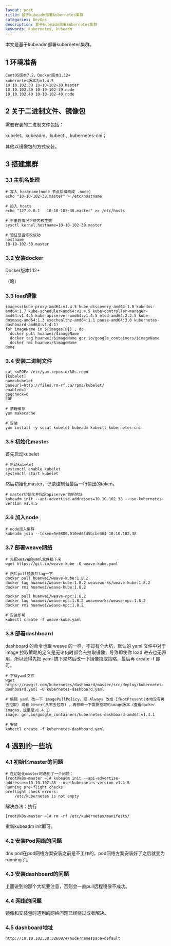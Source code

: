 ```yaml
---
layout: post
title: 基于kubeadm部署kubernetes集群
categories: DevOps
description: 基于kubeadm部署kubernetes集群
keywords: Kubernetes, kubeadm
---
```


本文是基于kubeadm部署kubernetes集群。

## 1 环境准备

```
CentOS版本7.2，Docker版本1.12+
kubernetes版本为v1.4.5
10.10.102.38 10-10-102-38.master
10.10.102.39 10-10-102-39.node
10.10.102.40 10-10-102-40.node
```

## 2 关于二进制文件、镜像包

需要安装的二进制文件包括：

kubelet、kubeadm、kubectl、kubernetes-cni；

其他以镜像包的方式安装。

## 3 搭建集群

### 3.1 主机名处理

```
# 写入 hostname(node 节点后缀改成 .node)
echo "10-10-102-38.master" > /etc/hostname 

# 加入 hosts
echo "127.0.0.1   10-10-102-38.master" >> /etc/hosts

# 不重启情况下使内核生效
sysctl kernel.hostname=10-10-102-38.master

# 验证是否修改成功
hostname
10-10-102-38.master
```

### 3.2 安装docker

Docker版本1.12+

（略）

### 3.3 load镜像

```
images=(kube-proxy-amd64:v1.4.5 kube-discovery-amd64:1.0 kubedns-amd64:1.7 kube-scheduler-amd64:v1.4.5 kube-controller-manager-amd64:v1.4.5 kube-apiserver-amd64:v1.4.5 etcd-amd64:2.2.5 kube-dnsmasq-amd64:1.3 exechealthz-amd64:1.1 pause-amd64:3.0 kubernetes-dashboard-amd64:v1.4.1)
for imageName in ${images[@]} ; do
  docker pull huanwei/$imageName
  docker tag huanwei/$imageName gcr.io/google_containers/$imageName
  docker rmi huanwei/$imageName
done
```

### 3.4 安装二进制文件

```
cat <<EOF> /etc/yum.repos.d/k8s.repo
[kubelet]
name=kubelet
baseurl=http://files.rm-rf.ca/rpms/kubelet/
enabled=1
gpgcheck=0
EOF
```

```
# 清理缓存
yum makecache

# 安装
yum install -y socat kubelet kubeadm kubectl kubernetes-cni
```

### 3.5 初始化master

首先启动kubelet

```
# 启动kubelet
systemctl enable kubelet
systemctl start kubelet
```

然后初始化master，记录控制台最后一行输出的token。

```
# master初始化并指定apiserver监听地址
kubeadm init --api-advertise-addresses=10.10.102.38 --use-kubernetes-version v1.4.5
```

### 3.6 加入node

```
# node加入集群
kubeadm join --token=5e0880.010ed6fd5bcbe364 10.10.102.38
```

### 3.7 部署weave网络

```
# 先把weave的yaml文件搞下来
wget https://git.io/weave-kube -O weave-kube.yaml

# 然后pull镜像并tag一下
docker pull huanwei/weave-kube:1.8.2
docker tag huanwei/weave-kube:1.8.2 weaveworks/weave-kube:1.8.2
docker rmi huanwei/weave-kube:1.8.2

docker pull huanwei/weave-npc:1.8.2
docker tag huanwei/weave-npc:1.8.2 weaveworks/weave-npc:1.8.2
docker rmi huanwei/weave-npc:1.8.2

# 安装即可
kubectl create -f weave-kube.yaml
```

### 3.8 部署dashboard

dashboard 的命令也跟 weave 的一样，不过有个大坑，默认的 yaml 文件中对于 image 拉取策略的定义是无论何时都会去拉取镜像，导致即使你 load 进去也无卵用，所以还得先把 yaml 搞下来然后改一下镜像拉取策略，最后再 create -f 即可。

```
# 下载yaml文件
wget https://rawgit.com/kubernetes/dashboard/master/src/deploy/kubernetes-dashboard.yaml -O kubernetes-dashboard.yaml
```

```
# 编辑 yaml 改一下 imagePullPolicy，把 Always 改成 IfNotPresent(本地没有再去拉取) 或者 Never(从不去拉取) ，再修改一下需要拉取的image版本（查看docker images，这里是v1.4.1）
image: gcr.io/google_containers/kubernetes-dashboard-amd64:v1.4.1
```

```
# 安装
kubectl create -f kubernetes-dashboard.yaml
```

## 4 遇到的一些坑

### 4.1 初始化master的问题

```
# 在初始化master时遇到了一个问题：
[root@k8s-master ~]# kubeadm init --api-advertise-addresses=10.10.102.38 --use-kubernetes-version v1.4.5
Running pre-flight checks
preflight check errors:
	/etc/kubernetes is not empty
```

解决办法：执行

```
[root@k8s-master ~]# rm -rf /etc/kubernetes/manifests/
```

重新kubeadm init即可。

### 4.2 安装Pod网络的问题

dns pod在pod网络方案安装之前是不工作的，pod网络方案安装好了之后就变为running了。

### 4.3 安装dashboard的问题

上面说到的那个大坑要注意，否则会一直pull远程镜像不成功。

### 4.4 网络的问题

镜像和安装包时遇到的网络问题已经绕过或者解决。

### 4.5 dashboard地址

```
http://10.10.102.38:32608/#/node?namespace=default
```